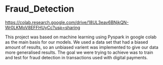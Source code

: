 # Fraud_Detection

https://colab.research.google.com/drive/18UL3eav6BNjkQN-Wr0LKMoV8EFFHUyCc?usp=sharing

This project was based on machine learning using Pyspark in google colab as the main basis for our models. We used a data set that had a biased amount of results, so an unbiased varient was implemented to give our data more generalised results. The goal we were trying to achieve was to train and test for fraud detection in transactions used with digital payments.
